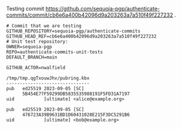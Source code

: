 Testing commit https://github.com/sequoia-pgp/authenticate-commits/commit/cb6e6a400b42096d9a203263a7a510f49f227232 .

```text
# Commit that we are testing
GITHUB_REPOSITORY=sequoia-pgp/authenticate-commits
GITHUB_HEAD_REF=cb6e6a400b42096d9a203263a7a510f49f227232
# Unit test repository:
OWNER=sequoia-pgp
REPO=authenticate-commits-unit-tests
DEFAULT_BRANCH=main

GITHUB_ACTOR=nwalfield

/tmp/tmp.qgTxouwJhv/pubring.kbx
-------------------------------
pub   ed25519 2023-09-05 [SC]
      5B454E77F59299DB5835535988191F5FD31A7197
uid           [ultimate] <alice@example.org>

pub   ed25519 2023-09-05 [SC]
      476723A39B9631BD1D60431028E215F3DC5291B6
uid           [ultimate] <bob@example.org>
```

